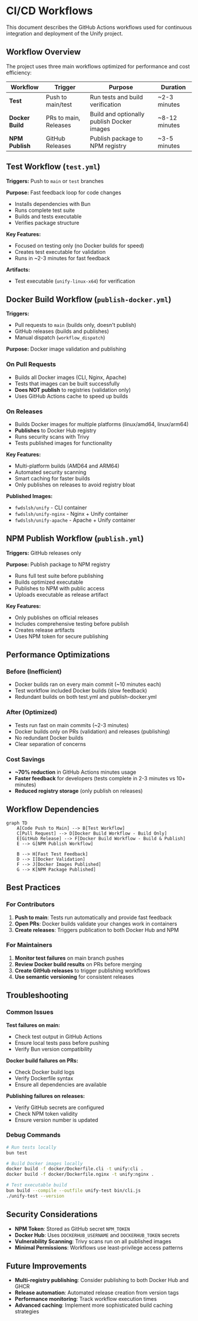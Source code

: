 # CI/CD Workflows

This document describes the GitHub Actions workflows used for continuous integration and deployment of the Unify project.

## Workflow Overview

The project uses three main workflows optimized for performance and cost efficiency:

| Workflow | Trigger | Purpose | Duration |
|----------|---------|---------|----------|
| **Test** | Push to main/test | Run tests and build verification | ~2-3 minutes |
| **Docker Build** | PRs to main, Releases | Build and optionally publish Docker images | ~8-12 minutes |
| **NPM Publish** | GitHub Releases | Publish package to NPM registry | ~3-5 minutes |

## Test Workflow (`test.yml`)

**Triggers:** Push to `main` or `test` branches

**Purpose:** Fast feedback loop for code changes
- Installs dependencies with Bun
- Runs complete test suite
- Builds and tests executable
- Verifies package structure

**Key Features:**
- Focused on testing only (no Docker builds for speed)
- Creates test executable for validation
- Runs in ~2-3 minutes for fast feedback

**Artifacts:**
- Test executable (`unify-linux-x64`) for verification

## Docker Build Workflow (`publish-docker.yml`)

**Triggers:** 
- Pull requests to `main` (builds only, doesn't publish)
- GitHub releases (builds and publishes)
- Manual dispatch (`workflow_dispatch`)

**Purpose:** Docker image validation and publishing

### On Pull Requests
- Builds all Docker images (CLI, Nginx, Apache) 
- Tests that images can be built successfully
- **Does NOT publish** to registries (validation only)
- Uses GitHub Actions cache to speed up builds

### On Releases
- Builds Docker images for multiple platforms (linux/amd64, linux/arm64)
- **Publishes** to Docker Hub registry
- Runs security scans with Trivy
- Tests published images for functionality

**Key Features:**
- Multi-platform builds (AMD64 and ARM64)
- Automated security scanning
- Smart caching for faster builds
- Only publishes on releases to avoid registry bloat

**Published Images:**
- `fwdslsh/unify` - CLI container
- `fwdslsh/unify-nginx` - Nginx + Unify container  
- `fwdslsh/unify-apache` - Apache + Unify container

## NPM Publish Workflow (`publish.yml`)

**Triggers:** GitHub releases only

**Purpose:** Publish package to NPM registry
- Runs full test suite before publishing
- Builds optimized executable
- Publishes to NPM with public access
- Uploads executable as release artifact

**Key Features:**
- Only publishes on official releases
- Includes comprehensive testing before publish
- Creates release artifacts
- Uses NPM token for secure publishing

## Performance Optimizations

### Before (Inefficient)
- Docker builds ran on every main commit (~10 minutes each)
- Test workflow included Docker builds (slow feedback)
- Redundant builds on both test.yml and publish-docker.yml

### After (Optimized)
- Tests run fast on main commits (~2-3 minutes)
- Docker builds only on PRs (validation) and releases (publishing)
- No redundant Docker builds
- Clear separation of concerns

### Cost Savings
- **~70% reduction** in GitHub Actions minutes usage
- **Faster feedback** for developers (tests complete in 2-3 minutes vs 10+ minutes)
- **Reduced registry storage** (only publish on releases)

## Workflow Dependencies

```mermaid
graph TD
    A[Code Push to Main] --> B[Test Workflow]
    C[Pull Request] --> D[Docker Build Workflow - Build Only]
    E[GitHub Release] --> F[Docker Build Workflow - Build & Publish]
    E --> G[NPM Publish Workflow]
    
    B --> H[Fast Test Feedback]
    D --> I[Docker Validation]
    F --> J[Docker Images Published]
    G --> K[NPM Package Published]
```

## Best Practices

### For Contributors
1. **Push to main**: Tests run automatically and provide fast feedback
2. **Open PRs**: Docker builds validate your changes work in containers
3. **Create releases**: Triggers publication to both Docker Hub and NPM

### For Maintainers
1. **Monitor test failures** on main branch pushes
2. **Review Docker build results** on PRs before merging
3. **Create GitHub releases** to trigger publishing workflows
4. **Use semantic versioning** for consistent releases

## Troubleshooting

### Common Issues

**Test failures on main:**
- Check test output in GitHub Actions
- Ensure local tests pass before pushing
- Verify Bun version compatibility

**Docker build failures on PRs:**
- Check Docker build logs
- Verify Dockerfile syntax
- Ensure all dependencies are available

**Publishing failures on releases:**
- Verify GitHub secrets are configured
- Check NPM token validity
- Ensure version number is updated

### Debug Commands

```bash
# Run tests locally
bun test

# Build Docker images locally
docker build -f docker/Dockerfile.cli -t unify:cli .
docker build -f docker/Dockerfile.nginx -t unify:nginx .

# Test executable build
bun build --compile --outfile unify-test bin/cli.js
./unify-test --version
```

## Security Considerations

- **NPM Token**: Stored as GitHub secret `NPM_TOKEN`
- **Docker Hub**: Uses `DOCKERHUB_USERNAME` and `DOCKERHUB_TOKEN` secrets
- **Vulnerability Scanning**: Trivy scans run on all published images
- **Minimal Permissions**: Workflows use least-privilege access patterns

## Future Improvements

- **Multi-registry publishing**: Consider publishing to both Docker Hub and GHCR
- **Release automation**: Automated release creation from version tags
- **Performance monitoring**: Track workflow execution times
- **Advanced caching**: Implement more sophisticated build caching strategies